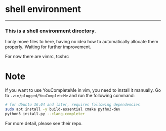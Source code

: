 # shell environment

---

### This is a shell environment directory.
I only move files to here, having no idea how to automatically allocate them properly.
Waiting for further improvement.

For now there are vimrc, tcshrc

# Note

If you want to use YouCompleteMe in vim, you need to install it manually.
Go to `.vim/plugged/YouCompleteMe` and run the following command:
``` bash
# for Ubuntu 16.04 and later, requires following dependencies
sudo apt install -y build-essential cmake pytho3-dev
python3 install.py --clang-completer
```
For more detail, please see their repo.

